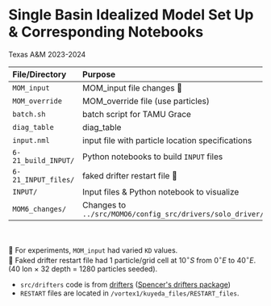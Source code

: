 # Single Basin Idealized Model Set Up & Corresponding Notebooks
Texas A&M 2023-2024 

|File/Directory| Purpose|
|:-- | :--|
|`MOM_input`| MOM_input file changes :shell:|
|`MOM_override`| MOM_override file (use particles)|
|`batch.sh` | batch script for TAMU Grace |
|`diag_table`| diag_table|
|`input.nml`| input file with particle location specifications|
|`6-21_build_INPUT/` | Python notebooks to build `INPUT` files |
|`6-21_INPUT_files/`| faked drifter restart file :ocean: |
|`INPUT/` | Input files & Python notebook to visualize|
|`MOM6_changes/`| Changes to `../src/MOMO6/config_src/drivers/solo_driver/`|

<br></br>
:shell: For experiments, `MOM_input` had varied `KD` values. \
:ocean:  Faked drifter restart file had 1 particle/grid cell at $10^{\circ}S$ from $0^{\circ}E$ to $40^{\circ}E$. (40 lon $\times$ 32 depth = 1280 particles seeded).

* `src/drifters` code is from [drifters](https://github.com/kailauyeda/drifters) ([Spencer's drifters package](https://github.com/cspencerjones/drifters))
* `RESTART` files are located in `/vortex1/kuyeda_files/RESTART_files`.
